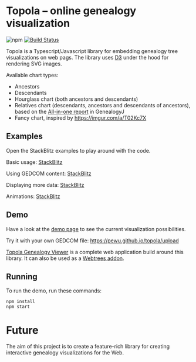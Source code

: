 # Topola – online genealogy visualization

![npm](https://img.shields.io/npm/v/topola.svg)
[![Build Status](https://travis-ci.com/PeWu/topola.svg?branch=master)](https://travis-ci.com/PeWu/topola)

Topola is a Typescript/Javascript library for embedding genealogy tree visualizations on web pags.
The library uses [D3](https://d3js.org/) under the hood for rendering SVG images.

Available chart types:
* Ancestors
* Descendants
* Hourglass chart (both ancestors and descendants)
* Relatives chart (descendants, ancestors and descendants of ancestors), based on the
  [All-in-one report](http://genj.sourceforge.net/wiki/en/reports/graphicaltree) in GenealogyJ
* Fancy chart, inspired by https://imgur.com/a/T02Kc7X

## Examples

Open the StackBlitz examples to play around with the code.

Basic usage: [StackBlitz](https://stackblitz.com/edit/topola-basic)

Using GEDCOM content: [StackBlitz](https://stackblitz.com/edit/topola-gedcom)

Displaying more data: [StackBlitz](https://stackblitz.com/edit/topola-moredata)

Animations: [StackBlitz](https://stackblitz.com/edit/topola-animations)

## Demo

Have a look at the [demo page](https://pewu.github.io/topola/) to see the current visualization
possibilities.

Try it with your own GEDCOM file: https://pewu.github.io/topola/upload

[Topola Genealogy Viewer](https://pewu.github.io/topola-viewer/) is a complete web application
build around this library. It can also be used as a
[Webtrees addon](https://github.com/PeWu/topola-webtrees).

## Running
To run the demo, run these commands:
```
npm install
npm start
```

# Future

The aim of this project is to create a feature-rich library for creating interactive genealogy
visualizations for the Web.
